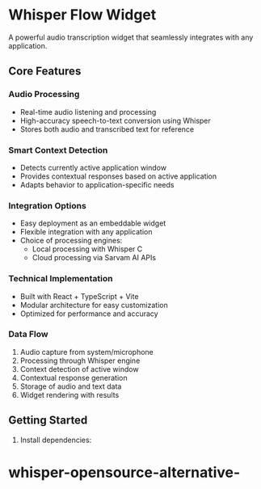 # Whisper Flow Widget

A powerful audio transcription widget that seamlessly integrates with any application.

## Core Features

### Audio Processing
- Real-time audio listening and processing
- High-accuracy speech-to-text conversion using Whisper
- Stores both audio and transcribed text for reference

### Smart Context Detection
- Detects currently active application window
- Provides contextual responses based on active application
- Adapts behavior to application-specific needs

### Integration Options
- Easy deployment as an embeddable widget
- Flexible integration with any application
- Choice of processing engines:
  - Local processing with Whisper C
  - Cloud processing via Sarvam AI APIs

### Technical Implementation
- Built with React + TypeScript + Vite
- Modular architecture for easy customization
- Optimized for performance and accuracy

### Data Flow
1. Audio capture from system/microphone
2. Processing through Whisper engine
3. Context detection of active window
4. Contextual response generation
5. Storage of audio and text data
6. Widget rendering with results

## Getting Started

1. Install dependencies:
# whisper-opensource-alternative-

